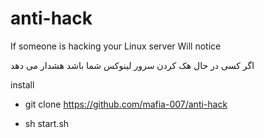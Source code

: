 # anti-hack

If someone is hacking your Linux server
Will notice

اگر کسی در حال هک کردن سرور لینوکس شما باشد هشدار می دهد


 install

- git clone https://github.com/mafia-007/anti-hack

- sh start.sh
